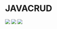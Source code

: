 # JAVACRUD
<img src="screenshot/4번 실행화면.png">
<img src="./screenshot/1번 실행화면.png">
<img src="./screenshot/0번 실행화면.png">